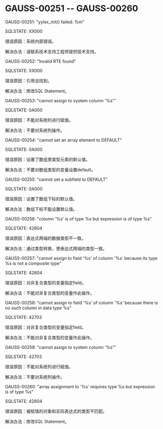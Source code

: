 # GAUSS-00251 -- GAUSS-00260

GAUSS-00251: "yylex\_init\(\) failed: %m"

SQLSTATE: XX000

错误原因：系统内部错误。

解决办法：请联系技术支持工程师提供技术支持。

GAUSS-00252: "Invalid RTE found"

SQLSTATE: XX000

错误原因：引用没找到。

解决办法：修改SQL Statement。

GAUSS-00253: "cannot assign to system column '%s'"

SQLSTATE: 0A000

错误原因：不能对系统列进行赋值。

解决办法：不要对系统列操作。

GAUSS-00254: "cannot set an array element to DEFAULT"

SQLSTATE: 0A000

错误原因：设置了数组里类型元素的默认值。

解决办法：不要对数组类型的变量设置default。

GAUSS-00255: "cannot set a subfield to DEFAULT"

SQLSTATE: 0A000

错误原因：设置了数组下标的默认值。

解决办法：数组下标不能设置默认值。

GAUSS-00256: "column '%s' is of type %s but expression is of type %s"

SQLSTATE: 42804

错误原因：表达式两端的数据类型不一致。

解决办法：通过类型转换，使表达式两端的类型一致。

GAUSS-00257: "cannot assign to field '%s' of column '%s' because its type %s is not a composite type"

SQLSTATE: 42804

错误原因：对非复合类型的变量指定field。

解决办法：不能对非复合类型的变量作此操作。

GAUSS-00258: "cannot assign to field '%s' of column '%s' because there is no such column in data type %s"

SQLSTATE: 42703

错误原因：对非复合类型的变量指定field。

解决办法：不能对非复合类型的变量作此操作。

GAUSS-00259: "cannot assign to system column '%s'"

SQLSTATE: 42703

错误原因：不能对系统列进行赋值。

解决办法：不要对系统列操作。

GAUSS-00260: "array assignment to '%s' requires type %s but expression is of type %s"

SQLSTATE: 42804

错误原因：被赋值的对象和实际表达式的类型不匹配。

解决办法：修改SQL Statement。

